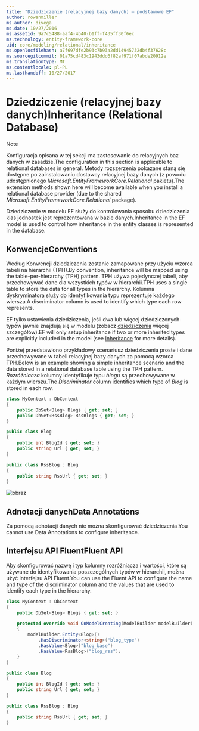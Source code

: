 ```yaml
---
title: "Dziedziczenie (relacyjnej bazy danych) — podstawowe EF"
author: rowanmiller
ms.author: divega
ms.date: 10/27/2016
ms.assetid: 9a7c5488-aaf4-4b40-b1ff-f435ff30f6ec
ms.technology: entity-framework-core
uid: core/modeling/relational/inheritance
ms.openlocfilehash: a7f697dfe2b93c7b93a2dd14945732db4f37628c
ms.sourcegitcommit: 01a75cd483c1943ddd6f82af971f07abde20912e
ms.translationtype: MT
ms.contentlocale: pl-PL
ms.lasthandoff: 10/27/2017
---
```

# <a name="inheritance-relational-database"></a><span data-ttu-id="41a2b-102">Dziedziczenie (relacyjnej bazy danych)</span><span class="sxs-lookup"><span data-stu-id="41a2b-102">Inheritance (Relational Database)</span></span>

> [!NOTE]  
> <span data-ttu-id="41a2b-103">Konfiguracja opisana w tej sekcji ma zastosowanie do relacyjnych baz danych w zasadzie.</span><span class="sxs-lookup"><span data-stu-id="41a2b-103">The configuration in this section is applicable to relational databases in general.</span></span> <span data-ttu-id="41a2b-104">Metody rozszerzenia pokazane staną się dostępne po zainstalowaniu dostawcy relacyjnej bazy danych (z powodu udostępnionego *Microsoft.EntityFrameworkCore.Relational* pakietu).</span><span class="sxs-lookup"><span data-stu-id="41a2b-104">The extension methods shown here will become available when you install a relational database provider (due to the shared *Microsoft.EntityFrameworkCore.Relational* package).</span></span>

<span data-ttu-id="41a2b-105">Dziedziczenie w modelu EF służy do kontrolowania sposobu dziedziczenia klas jednostek jest reprezentowana w bazie danych.</span><span class="sxs-lookup"><span data-stu-id="41a2b-105">Inheritance in the EF model is used to control how inheritance in the entity classes is represented in the database.</span></span>

## <a name="conventions"></a><span data-ttu-id="41a2b-106">Konwencje</span><span class="sxs-lookup"><span data-stu-id="41a2b-106">Conventions</span></span>

<span data-ttu-id="41a2b-107">Według Konwencji dziedziczenia zostanie zamapowane przy użyciu wzorca tabeli na hierarchii (TPH).</span><span class="sxs-lookup"><span data-stu-id="41a2b-107">By convention, inheritance will be mapped using the table-per-hierarchy (TPH) pattern.</span></span> <span data-ttu-id="41a2b-108">TPH używa pojedynczej tabeli, aby przechowywać dane dla wszystkich typów w hierarchii.</span><span class="sxs-lookup"><span data-stu-id="41a2b-108">TPH uses a single table to store the data for all types in the hierarchy.</span></span> <span data-ttu-id="41a2b-109">Kolumna dyskryminatora służy do identyfikowania typu reprezentuje każdego wiersza.</span><span class="sxs-lookup"><span data-stu-id="41a2b-109">A discriminator column is used to identify which type each row represents.</span></span>

<span data-ttu-id="41a2b-110">EF tylko ustawienia dziedziczenia, jeśli dwa lub więcej dziedziczonych typów jawnie znajdują się w modelu (zobacz [dziedziczenia](../inheritance.md) więcej szczegółów).</span><span class="sxs-lookup"><span data-stu-id="41a2b-110">EF will only setup inheritance if two or more inherited types are explicitly included in the model (see [Inheritance](../inheritance.md) for more details).</span></span>

<span data-ttu-id="41a2b-111">Poniżej przedstawiono przykładowy scenariusz dziedziczenia proste i dane przechowywane w tabeli relacyjnej bazy danych za pomocą wzorca TPH.</span><span class="sxs-lookup"><span data-stu-id="41a2b-111">Below is an example showing a simple inheritance scenario and the data stored in a relational database table using the TPH pattern.</span></span> <span data-ttu-id="41a2b-112">*Rozróżniacza* kolumny identyfikuje typu *blogu* są przechowywane w każdym wierszu.</span><span class="sxs-lookup"><span data-stu-id="41a2b-112">The *Discriminator* column identifies which type of *Blog* is stored in each row.</span></span>

<!-- [!code-csharp[Main](samples/core/relational/Modeling/Conventions/Samples/InheritanceDbSets.cs)] -->
``` csharp
class MyContext : DbContext
{
    public DbSet<Blog> Blogs { get; set; }
    public DbSet<RssBlog> RssBlogs { get; set; }
}

public class Blog
{
    public int BlogId { get; set; }
    public string Url { get; set; }
}

public class RssBlog : Blog
{
    public string RssUrl { get; set; }
}
```

![obraz](_static/inheritance-tph-data.png)

## <a name="data-annotations"></a><span data-ttu-id="41a2b-114">Adnotacji danych</span><span class="sxs-lookup"><span data-stu-id="41a2b-114">Data Annotations</span></span>

<span data-ttu-id="41a2b-115">Za pomocą adnotacji danych nie można skonfigurować dziedziczenia.</span><span class="sxs-lookup"><span data-stu-id="41a2b-115">You cannot use Data Annotations to configure inheritance.</span></span>

## <a name="fluent-api"></a><span data-ttu-id="41a2b-116">Interfejsu API Fluent</span><span class="sxs-lookup"><span data-stu-id="41a2b-116">Fluent API</span></span>

<span data-ttu-id="41a2b-117">Aby skonfigurować nazwę i typ kolumny rozróżniacza i wartości, które są używane do identyfikowania poszczególnych typów w hierarchii, można użyć interfejsu API Fluent.</span><span class="sxs-lookup"><span data-stu-id="41a2b-117">You can use the Fluent API to configure the name and type of the discriminator column and the values that are used to identify each type in the hierarchy.</span></span>

<!-- [!code-csharp[Main](samples/core/relational/Modeling/FluentAPI/Samples/InheritanceTPHDiscriminator.cs?highlight=7,8,9,10)] -->
``` csharp
class MyContext : DbContext
{
    public DbSet<Blog> Blogs { get; set; }

    protected override void OnModelCreating(ModelBuilder modelBuilder)
    {
        modelBuilder.Entity<Blog>()
            .HasDiscriminator<string>("blog_type")
            .HasValue<Blog>("blog_base")
            .HasValue<RssBlog>("blog_rss");
    }
}

public class Blog
{
    public int BlogId { get; set; }
    public string Url { get; set; }
}

public class RssBlog : Blog
{
    public string RssUrl { get; set; }
}
```
